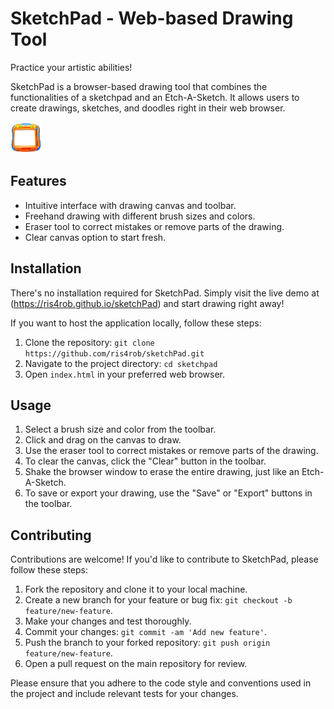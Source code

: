 # SketchPad - Web-based Drawing Tool

Practice your artistic abilities!

SketchPad is a browser-based drawing tool that combines the functionalities of a sketchpad and an Etch-A-Sketch. It allows users to create drawings, sketches, and doodles right in their web browser.

<img src="assets/sketchpadBackgroundComplete.png" width="50px" height="50px">

## Features

- Intuitive interface with drawing canvas and toolbar.
- Freehand drawing with different brush sizes and colors.
- Eraser tool to correct mistakes or remove parts of the drawing.
- Clear canvas option to start fresh.

## Installation

There's no installation required for SketchPad. Simply visit the live demo at (https://ris4rob.github.io/sketchPad) and start drawing right away!

If you want to host the application locally, follow these steps:

1. Clone the repository: `git clone https://github.com/ris4rob/sketchPad.git`
2. Navigate to the project directory: `cd sketchpad`
3. Open `index.html` in your preferred web browser.

## Usage

1. Select a brush size and color from the toolbar.
2. Click and drag on the canvas to draw.
3. Use the eraser tool to correct mistakes or remove parts of the drawing.
4. To clear the canvas, click the "Clear" button in the toolbar.
5. Shake the browser window to erase the entire drawing, just like an Etch-A-Sketch.
6. To save or export your drawing, use the "Save" or "Export" buttons in the toolbar.

## Contributing

Contributions are welcome! If you'd like to contribute to SketchPad, please follow these steps:

1. Fork the repository and clone it to your local machine.
2. Create a new branch for your feature or bug fix: `git checkout -b feature/new-feature`.
3. Make your changes and test thoroughly.
4. Commit your changes: `git commit -am 'Add new feature'`.
5. Push the branch to your forked repository: `git push origin feature/new-feature`.
6. Open a pull request on the main repository for review.

Please ensure that you adhere to the code style and conventions used in the project and include relevant tests for your changes.
